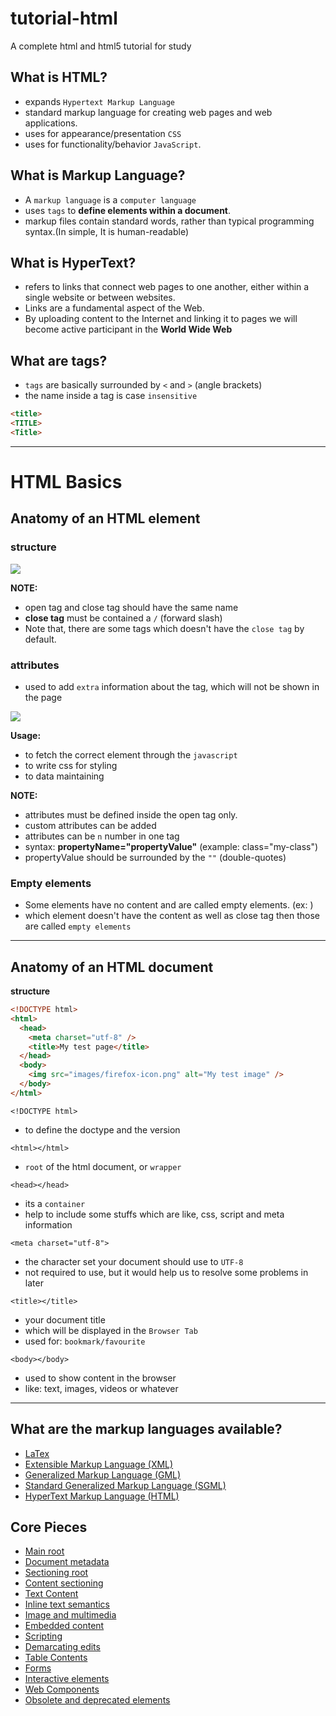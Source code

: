 # tutorial-html

A complete html and html5 tutorial for study

## What is HTML?

- expands `Hypertext Markup Language`
- standard markup language for creating web pages and web applications.
- uses for appearance/presentation `CSS`
- uses for functionality/behavior `JavaScript`.

## What is Markup Language?

- A `markup language` is a `computer language`
- uses `tags` to **define elements within a document**.
- markup files contain standard words, rather than typical programming syntax.(In simple, It is human-readable)

## What is HyperText?

- refers to links that connect web pages to one another, either within a single website or between websites.
- Links are a fundamental aspect of the Web.
- By uploading content to the Internet and linking it to pages we will become active participant in the **World Wide Web**

## What are tags?

- `tags` are basically surrounded by `<` and `>` (angle brackets)
- the name inside a tag is case `insensitive`

```html
<title>
<TITLE>
<Title>
```

---

# HTML Basics

## Anatomy of an HTML element

### structure

![](https://mdn.mozillademos.org/files/9347/grumpy-cat-small.png)

**NOTE:**

- open tag and close tag should have the same name
- **close tag** must be contained a `/` (forward slash)
- Note that, there are some tags which doesn't have the `close tag` by default.

### attributes

- used to add `extra` information about the tag, which will not be shown in the page

![](https://mdn.mozillademos.org/files/9345/grumpy-cat-attribute-small.png)

**Usage:**

- to fetch the correct element through the `javascript`
- to write css for styling
- to data maintaining

**NOTE:**

- attributes must be defined inside the open tag only.
- custom attributes can be added
- attributes can be `n` number in one tag
- syntax: **propertyName="propertyValue"** (example: class="my-class")
- propertyValue should be surrounded by the `""` (double-quotes)

### Empty elements

- Some elements have no content and are called empty elements.
  (ex: <img />)
- which element doesn't have the content as well as close tag then those are called `empty elements`

---

## Anatomy of an HTML document

**structure**

```html
<!DOCTYPE html>
<html>
  <head>
    <meta charset="utf-8" />
    <title>My test page</title>
  </head>
  <body>
    <img src="images/firefox-icon.png" alt="My test image" />
  </body>
</html>
```

`<!DOCTYPE html>`

- to define the doctype and the version

`<html></html>`

- `root` of the html document, or `wrapper`

`<head></head>`

- its a `container`
- help to include some stuffs which are like, css, script and meta information

`<meta charset="utf-8">`

- the character set your document should use to `UTF-8`
- not required to use, but it would help us to resolve some problems in later

`<title></title>`

- your document title
- which will be displayed in the `Browser Tab`
- used for: `bookmark/favourite`

`<body></body>`

- used to show content in the browser
- like: text, images, videos or whatever

---

## What are the markup languages available?

- [LaTex](https://www.overleaf.com/learn/latex/Creating_a_document_in_LaTeX)
- [Extensible Markup Language (XML)](https://www.tutorialspoint.com/xml/xml_documents.htm)
- [Generalized Markup Language (GML)]()
- [Standard Generalized Markup Language (SGML)]()
- [HyperText Markup Language (HTML)](https://developer.mozilla.org/en-US/docs/Web/HTML)

## Core Pieces

- [Main root](https://developer.mozilla.org/en-US/docs/Web/HTML/Element#Main_root)
- [Document metadata](https://developer.mozilla.org/en-US/docs/Web/HTML/Element#Document_metadata)
- [Sectioning root](https://developer.mozilla.org/en-US/docs/Web/HTML/Element#Sectioning_root)
- [Content sectioning](https://developer.mozilla.org/en-US/docs/Web/HTML/Element#Content_sectioning)
- [Text Content](https://developer.mozilla.org/en-US/docs/Web/HTML/Element#Text_content)
- [Inline text semantics](https://developer.mozilla.org/en-US/docs/Web/HTML/Element#Inline_text_semantics)
- [Image and multimedia](https://developer.mozilla.org/en-US/docs/Web/HTML/Element#Image_and_multimedia)
- [Embedded content](https://developer.mozilla.org/en-US/docs/Web/HTML/Element#Embedded_content)
- [Scripting](https://developer.mozilla.org/en-US/docs/Web/HTML/Element#Scripting)
- [Demarcating edits](https://developer.mozilla.org/en-US/docs/Web/HTML/Element#Demarcating_edits)
- [Table Contents](https://developer.mozilla.org/en-US/docs/Web/HTML/Element#Table_content)
- [Forms](https://developer.mozilla.org/en-US/docs/Web/HTML/Element#Forms)
- [Interactive elements](https://developer.mozilla.org/en-US/docs/Web/HTML/Element#Interactive_elements)
- [Web Components](https://developer.mozilla.org/en-US/docs/Web/HTML/Element#Web_Components)
- [Obsolete and deprecated elements](https://developer.mozilla.org/en-US/docs/Web/HTML/Element#Obsolete_and_deprecated_elements)
